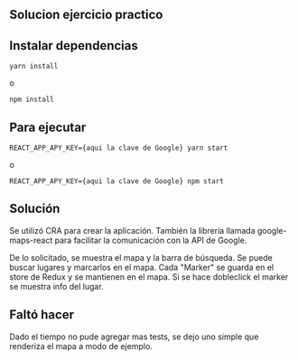 ## Solucion ejercicio practico

## Instalar dependencias

``
yarn install
``

o

``
npm install
``

## Para ejecutar
``
REACT_APP_APY_KEY={aqui la clave de Google} yarn start
``

o


``
REACT_APP_APY_KEY={aqui la clave de Google} npm start
``



## Solución
Se utilizó CRA para crear la aplicación. También la librería llamada google-maps-react para facilitar la comunicación con la API de Google.

De lo solicitado, se muestra el mapa y la barra de búsqueda. Se puede buscar lugares y marcarlos en el mapa. Cada "Marker" se guarda en el store de Redux y se mantienen en el mapa. Si se hace dobleclick el marker se muestra info del lugar.

## Faltó hacer
Dado el tiempo no pude agregar mas tests, se dejo uno simple que renderiza el mapa a modo de ejemplo.
